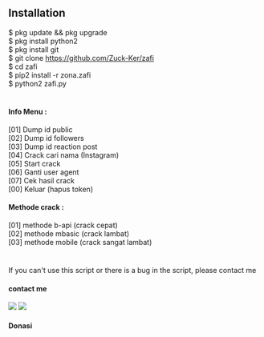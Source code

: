 ## Installation
$ pkg update && pkg upgrade <br>
$ pkg install python2 <br>
$ pkg install git <br>
$ git clone https://github.com/Zuck-Ker/zafi <br>
$ cd zafi <br>
$ pip2 install -r zona.zafi <br>
$ python2 zafi.py <br>
#
#### Info Menu :<br>
 [01] Dump id public <br>
 [02] Dump id followers <br>
 [03] Dump id reaction post <br>
 [04] Crack cari nama (Instagram) <br>
 [05] Start crack <br>
 [06] Ganti user agent <br>
 [07] Cek hasil crack <br>
 [00] Keluar (hapus token) <br>
#### Methode crack :
 [01] methode b-api (crack cepat) <br>
 [02] methode mbasic (crack lambat) <br>
 [03] methode mobile (crack sangat lambat) <br>
#
If you can't use this script or there is a bug in the script, please contact me
#### contact me
[![](https://img.shields.io/badge/Facebook-blue?logo=Facebook&logoColor=blue&labelColor=white)](https://www.facebook.com/profile.php?id=100077180790564)
[![](https://img.shields.io/badge/Whatsapp-CHAT-red?logo=Whatsapp&logoColor=Brightgreen&labelColor=white)](https://wa.me/15075961235?text=Asalamualaikum+bang)
#### Donasi
#
